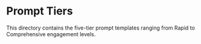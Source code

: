 # Prompt Tiers

This directory contains the five-tier prompt templates ranging from Rapid to Comprehensive engagement levels.
